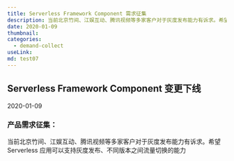 ```yaml
---
title: Serverless Framework Component 需求征集
description: 当前北京竹间、江娱互动、腾讯视频等多家客户对于灰度发布能力有诉求。希望 Serverless 应用可以支持灰度发布、不同版本之间流量切换的能力
date: 2020-01-09
thumbnail:   
categories:
  - demand-collect
useLink: 
md: test07
---
```

## **Serverless Framework Component 变更下线**

2020-01-09

### **产品需求征集**：


当前北京竹间、江娱互动、腾讯视频等多家客户对于灰度发布能力有诉求。希望 Serverless 应用可以支持灰度发布、不同版本之间流量切换的能力




